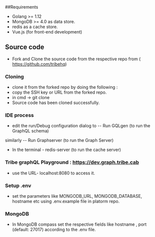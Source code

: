 ##Requirements 
- Golang >= 1.12
- MongoDB >= 4.0 as data store.
- redis as a cache store.
- Vue.js (for front-end development)

## Source code
- Fork and Clone the source code from the respective repo from ( https://github.com/tribehq)

### Cloning 
- clone it from the forked repo by doing the following  :
- copy the SSH key or URL from the forked repo.
- in cmd -> git clone <the copied 
ssh key or url>
- Source code has been cloned successfully.

### IDE process
- edit the run/Debug configuration dialog to 
-- Run GQLgen (to run the GraphQL schema) 

similarly 
-- Run Graphserver (to run the Graph Server) 

- In the terminal - redis-server (to run the cache server)

### Tribe graphQL Playground : https://dev.graph.tribe.cab
- use the URL- localhost:8080 to access it.

### Setup .env 
- set the parameters like MONGODB_URL, MONGODB_DATABASE, hostname etc using .env.example file in platorm repo. 

### MongoDB
- In MongoDB compass set the respective fields like hostname , port (default: 27017) according to the .env file.

 


